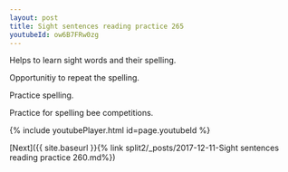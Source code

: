 ```yaml
---
layout: post
title: Sight sentences reading practice 265
youtubeId: ow6B7FRw0zg
---
```

 
 
Helps to learn sight words and their spelling.

Opportunitiy to repeat the spelling. 

Practice spelling. 
 
Practice for spelling bee competitions. 
 
{% include youtubePlayer.html id=page.youtubeId %}
 
 

[Next]({{ site.baseurl }}{% link  split2/_posts/2017-12-11-Sight sentences reading practice 260.md%})
 
